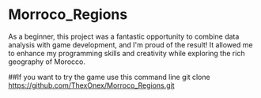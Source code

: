 # Morroco_Regions
As a beginner, this project was a fantastic opportunity to combine data analysis with game development, and I'm proud of the result! It allowed me to enhance my programming skills and creativity while exploring the rich geography of Morocco.


##If you want to try the game use this command line
git clone https://github.com/ThexOnex/Morroco_Regions.git
